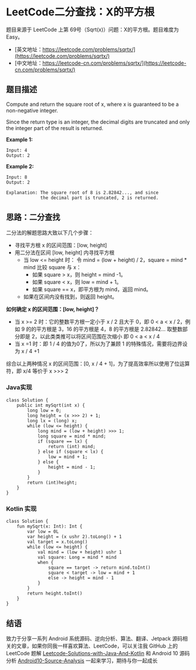 # LeetCode二分查找：X的平方根

题目来源于 LeetCode 上第 69号（Sqrt(x)）问题：X的平方根。题目难度为 Easy。

* [英文地址：https://leetcode.com/problems/sqrtx/](https://leetcode.com/problems/sqrtx/)
* [中文地址：https://leetcode-cn.com/problems/sqrtx/](https://leetcode-cn.com/problems/sqrtx/)

## 题目描述
 
Compute and return the square root of x, where x is guaranteed to be a non-negative integer.

Since the return type is an integer, the decimal digits are truncated and only the integer part of the result is returned.

**Example 1:**

```
Input: 4
Output: 2
```

**Example 2:**

```
Input: 8
Output: 2
    
Explanation: The square root of 8 is 2.82842..., and since 
             the decimal part is truncated, 2 is returned.
```

## 思路：二分查找

二分法的解题思路大致以下几个步骤：

* 寻找平方根 x 的区间范围：[low, height]
* 用二分法在区间 [low, height] 内寻找平方根
    * 当 low <= height 时：
    令 mind = (low + height) / 2，square = mind * mind 比较 square 与 x：
        * 如果 square > x，则 height = mind -1。
        * 如果 square < x，则 low = mind + 1。
        * 如果 square == x，即平方根为 mind，返回 mind。
    * 如果在区间内没有找到，则返回 height。

**如何确定 x 的区间范围：[low, height]？**

* 当 x >= 2 时：它的整数平方根一定小于 x / 2 且大于 0，即 0 < a < x / 2，例如 9 的的平方根是 3，16 的平方根是 4，8 的平方根是 2.82842... 取整数部分即是 2，以此类类推可以将区间范围在次缩小 即 0 < a < x / 4
* 当 x =1 时：即 1 / 4 的值为0了，所以为了兼顾 1 的特殊情况，需要将边界设为 x / 4 +1

综合以上两种情况 x 的区间范围：[0, x / 4 + 1]，为了提高效率所以使用了位运算符，即 x/4 等价于 x >>> 2

### Java实现

```
class Solution {
    public int mySqrt(int x) {
        long low = 0;
        long height = (x >>> 2) + 1;
        long lx = (long) x;
        while (low <= height) {
            long mind = (low + height) >>> 1;
            long square = mind * mind;
            if (square == lx) {
                return (int) mind;
            } else if (square < lx) {
                low = mind + 1;
            } else {
                height = mind - 1;
            }
        }
        return (int)height;
    }
}
```

### Kotlin 实现

```
class Solution {
    fun mySqrt(x: Int): Int {
        var low = 0L
        var height = (x ushr 2).toLong() + 1
        val target = x.toLong()
        while (low <= height) {
            val mind = (low + height) ushr 1
            val square: Long = mind * mind
            when {
                square == target -> return mind.toInt()
                square < target -> low = mind + 1
                else -> height = mind - 1
            }
        }
        return height.toInt()
    }
}
```

## 结语

致力于分享一系列 Android 系统源码、逆向分析、算法、翻译、Jetpack  源码相关的文章，如果你同我一样喜欢算法、LeetCode，可以关注我 GitHub 上的 LeetCode 题解 [Leetcode-Solutions-with-Java-And-Kotlin](https://github.com/hi-dhl/Leetcode-Solutions-with-Java-And-Kotlin) 和  Android 10 源码分析 [Android10-Source-Analysis](https://github.com/hi-dhl/Android10-Source-Analysis) 一起来学习，期待与你一起成长



